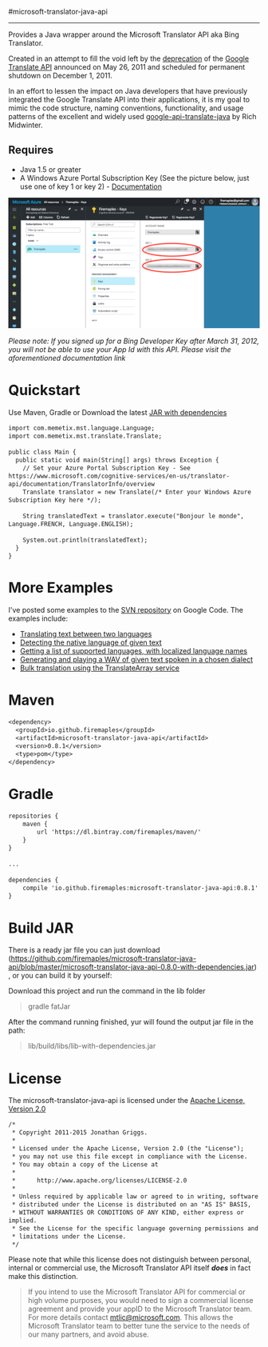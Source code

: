 #microsoft-translator-java-api 
* * *

Provides a Java wrapper around the Microsoft Translator API aka Bing Translator. 

Created in an attempt to fill the void left by the [deprecation](http://googlecode.blogspot.com/2011/05/spring-cleaning-for-some-of-our-apis.html) of the [Google Translate API](http://code.google.com/apis/language/translate/overview.html) announced on May 26, 2011 and scheduled for permanent shutdown on December 1, 2011.

In an effort to lessen the impact on Java developers that have previously integrated the Google Translate API into their applications, it
is my goal to mimic the code structure, naming conventions, functionality, and usage patterns of the excellent and widely used [google-api-translate-java](https://github.com/richmidwinter/google-api-translate-java) by Rich Midwinter.

## Requires

* Java 1.5 or greater
* A Windows Azure Portal Subscription Key (See the picture below, just use one of key 1 or key 2) - [Documentation](https://www.microsoft.com/cognitive-services/en-us/translator-api/documentation/TranslatorInfo/overview)

<img src="SubscriptionKey.png"></img>
                                                          
_Please note: If you signed up for a Bing Developer Key after March 31, 2012, you will not be able to use your App Id with this API. Please visit the aforementioned documentation link_

Quickstart
===========

Use Maven, Gradle or Download the latest [JAR with dependencies](https://github.com/firemaples/microsoft-translator-java-api/blob/master/microsoft-translator-java-api-0.8.0-with-dependencies.jar)

    import com.memetix.mst.language.Language;
    import com.memetix.mst.translate.Translate;

    public class Main {
      public static void main(String[] args) throws Exception {
        // Set your Azure Portal Subscription Key - See https://www.microsoft.com/cognitive-services/en-us/translator-api/documentation/TranslatorInfo/overview
        Translate translator = new Translate(/* Enter your Windows Azure Subscription Key here */);

        String translatedText = translator.execute("Bonjour le monde", Language.FRENCH, Language.ENGLISH);

        System.out.println(translatedText);
      }
    }

More Examples
=============

I've posted some examples to the [SVN repository](http://code.google.com/p/microsoft-translator-java-api/source/browse/#svn%2Ftrunk%2Fmicrosoft-translator-java-examples%2Fsrc%2Fmain%2Fjava%2Fcom%2Fmemetix%2Fmst%2Fexamples) on Google Code. The examples include:

  * [Translating text between two languages](http://code.google.com/p/microsoft-translator-java-api/source/browse/trunk/microsoft-translator-java-examples/src/main/java/com/memetix/mst/examples/TranslateExample.java)
  * [Detecting the native language of given text](http://code.google.com/p/microsoft-translator-java-api/source/browse/trunk/microsoft-translator-java-examples/src/main/java/com/memetix/mst/examples/DetectLanguageExample.java)
  * [Getting a list of supported languages, with localized language names](http://code.google.com/p/microsoft-translator-java-api/source/browse/trunk/microsoft-translator-java-examples/src/main/java/com/memetix/mst/examples/LanguageLocalizationExamples.java)
  * [Generating and playing a WAV of given text spoken in a chosen dialect](http://code.google.com/p/microsoft-translator-java-api/source/browse/trunk/microsoft-translator-java-examples/src/main/java/com/memetix/mst/examples/SpeakTextExample.java)
  * [Bulk translation using the TranslateArray service](http://code.google.com/p/microsoft-translator-java-api/source/browse/trunk/microsoft-translator-java-examples/src/main/java/com/memetix/mst/examples/TranslateArrayExample.java)

Maven
=====

    <dependency>
      <groupId>io.github.firemaples</groupId>
      <artifactId>microsoft-translator-java-api</artifactId>
      <version>0.8.1</version>
      <type>pom</type>
    </dependency>

Gradle
=====

    repositories {
        maven {
            url 'https://dl.bintray.com/firemaples/maven/'
        }
    }

    ...

    dependencies {
        compile 'io.github.firemaples:microsoft-translator-java-api:0.8.1'
    }

Build JAR
=====
There is a ready jar file you can just download (https://github.com/firemaples/microsoft-translator-java-api/blob/master/microsoft-translator-java-api-0.8.0-with-dependencies.jar) , or
 you can build it by yourself:

Download this project and run the command in the lib folder

>    gradle fatJar

After the command running finished, yur will found the output jar file in the path:

>    lib/build/libs/lib-with-dependencies.jar

License
=======

The microsoft-translator-java-api is licensed under the [Apache License, Version 2.0](http://www.apache.org/licenses/LICENSE-2.0.html)

    /*
     * Copyright 2011-2015 Jonathan Griggs.
     *
     * Licensed under the Apache License, Version 2.0 (the "License");
     * you may not use this file except in compliance with the License.
     * You may obtain a copy of the License at
     *
     *      http://www.apache.org/licenses/LICENSE-2.0
     *
     * Unless required by applicable law or agreed to in writing, software
     * distributed under the License is distributed on an "AS IS" BASIS,
     * WITHOUT WARRANTIES OR CONDITIONS OF ANY KIND, either express or implied.
     * See the License for the specific language governing permissions and
     * limitations under the License.
     */

Please note that while this license does not distinguish between personal, internal or commercial use, the Microsoft Translator API itself _**does**_ in fact make this distinction.

>  If you intend to use the Microsoft Translator API for commercial or high volume purposes, you would need to sign a commercial license agreement and provide your appID to the Microsoft Translator team. For more details contact [mtlic@microsoft.com](mailto:mtlic@microsoft.com). This allows the Microsoft Translator team to better tune the service to the needs of our many partners, and avoid abuse.

